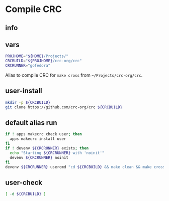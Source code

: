 # Compile CRC

## info

## vars
```sh
PROJHOME="${HOME}/Projects/"
CRCBUILD="${PROJHOME}/crc-org/crc"
CRCRUNNER="gofedora"
```

Alias to compile CRC for `make cross` from `~/Projects/crc-org/crc`.

## user-install
```sh
mkdir -p ${CRCBUILD}
git clone https://github.com/crc-org/crc ${CRCBUILD}
```

## default alias run
```sh interactive
if ! apps makecrc check user; then
  apps makecrc install user
fi
if ! devenv ${CRCRUNNER} exists; then
  echo "Starting ${CRCRUNNER} with 'noinit'"
  devenv ${CRCRUNNER} noinit
fi
devenv ${CRCRUNNER} usercmd "cd ${CRCBUILD} && make clean && make cross"
```

## user-check
```sh
[ -d ${CRCBUILD} ]
```
